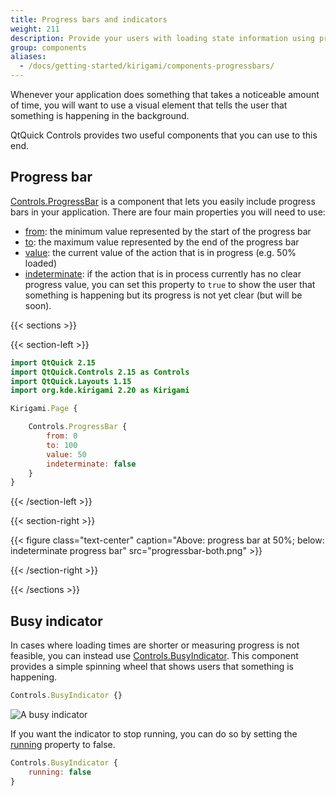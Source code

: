 ```yaml
---
title: Progress bars and indicators
weight: 211
description: Provide your users with loading state information using progress bars.
group: components
aliases:
  - /docs/getting-started/kirigami/components-progressbars/
---
```


Whenever your application does something that takes a noticeable amount of time, you will want to use a visual element that tells the user that something is happening in the background. 

QtQuick Controls provides two useful components that you can use to this end.

## Progress bar

[Controls.ProgressBar](docs:qtquickcontrols;QtQuick.Controls.ProgressBar) is a component that lets you easily include progress bars in your application. There are four main properties you will need to use:

- [from](https://doc.qt.io/qt-6/qml-qtquick-controls2-progressbar.html#from-prop): the minimum value represented by the start of the progress bar
- [to](https://doc.qt.io/qt-6/qml-qtquick-controls2-progressbar.html#to-prop): the maximum value represented by the end of the progress bar
- [value](https://doc.qt.io/qt-6/qml-qtquick-controls2-progressbar.html#value-prop): the current value of the action that is in progress (e.g. 50% loaded)
- [indeterminate](https://doc.qt.io/qt-6/qml-qtquick-controls2-progressbar.html#indeterminate-prop): if the action that is in process currently has no clear progress value, you can set this property to `true` to show the user that something is happening but its progress is not yet clear (but will be soon).

{{< sections >}}

{{< section-left >}}

```qml
import QtQuick 2.15
import QtQuick.Controls 2.15 as Controls
import QtQuick.Layouts 1.15
import org.kde.kirigami 2.20 as Kirigami

Kirigami.Page {

    Controls.ProgressBar {
        from: 0
        to: 100
        value: 50
        indeterminate: false
    }
}
```

{{< /section-left >}}

{{< section-right >}}

{{< figure class="text-center" caption="Above: progress bar at 50%; below: indeterminate progress bar" src="progressbar-both.png" >}}

{{< /section-right >}}

{{< /sections >}}

## Busy indicator

In cases where loading times are shorter or measuring progress is not feasible, you can instead use [Controls.BusyIndicator](docs:qtquickcontrols;QtQuick.Controls.BusyIndicator). This component provides a simple spinning wheel that shows users that something is happening.

```qml
Controls.BusyIndicator {}
```

![A busy indicator](/docs/getting-started/kirigami/components-progressbars/busyindicator.png)

If you want the indicator to stop running, you can do so by setting the [running](https://doc.qt.io/qt-6/qml-qtquick-controls2-busyindicator.html#running-prop) property to false.

```qml
Controls.BusyIndicator {
    running: false
}
```
